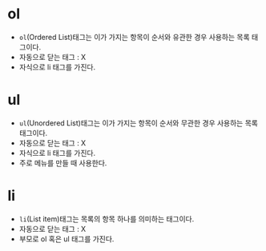 # ol
- `ol`(Ordered List)태그는 이가 가지는 항목이 순서와 유관한 경우 사용하는 목록 태그이다.
- 자동으로 닫는 태그 : X
- 자식으로 li 태그를 가진다.
# ul
- `ul`(Unordered List)태그는 이가 가지는 항목이 순서와 무관한 경우 사용하는 목록 태그이다.
- 자동으로 닫는 태그 : X
- 자식으로 li 태그를 가진다.
- 주로 메뉴를 만들 때 사용한다.
# li
- `li`(List item)태그는 목록의 항목 하나를 의미하는 태그이다.
- 자동으로 닫는 태그 : X
- 부모로 ol 혹은 ul 태그를 가진다.